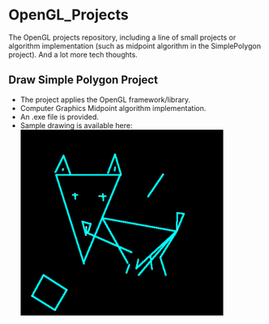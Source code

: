 # OpenGL_Projects

The OpenGL projects repository, including a line of small projects or algorithm implementation (such as midpoint algorithm in the SimplePolygon project). And a lot more tech thoughts.

## Draw Simple Polygon Project

- The project applies the OpenGL framework/library. 
- Computer Graphics Midpoint algorithm implementation.
- An .exe file is provided.
- Sample drawing is available here:
       <img src="https://github.com/Shanni/OpenGL_Projects/blob/master/SimplePolygon/sample1.png" alt="Drawing" style="width: 400px;"/>
